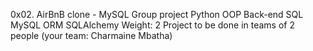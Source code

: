0x02. AirBnB clone - MySQL
Group project
Python
OOP
Back-end
SQL
MySQL
ORM
SQLAlchemy
 Weight: 2
 Project to be done in teams of 2 people (your team: Charmaine Mbatha)
